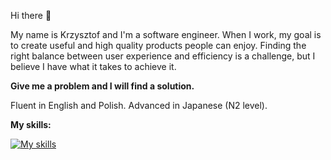 Hi there :wave:

My name is Krzysztof and I'm a software engineer. When I work, my goal is to create useful and high quality products people can enjoy. Finding the right balance between user experience and efficiency is a challenge, but I believe I have what it takes to achieve it.

**Give me a problem and I will find a solution.**

Fluent in English and Polish. Advanced in Japanese (N2 level).

**My skills:**

[![My skills](https://skillicons.dev/icons?i=js,ts,react,redux,figma,html,css,scss,nodejs,mongo,kotlin,java,docker,k8s)](https://skillicons.dev)
